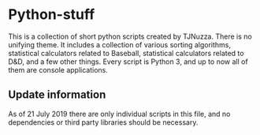 # Python-stuff

This is a collection of short python scripts created by TJNuzza. There is no unifying theme.
It includes a collection of various sorting algorithms,
statistical calculators related to Baseball,
statistical calculators related to D&D, and a few other things.
Every script is Python 3, and up to now all of them are console applications.

## Update information

As of 21 July 2019 there are only individual scripts in this file,
and no dependencies or third party libraries should be necessary.

